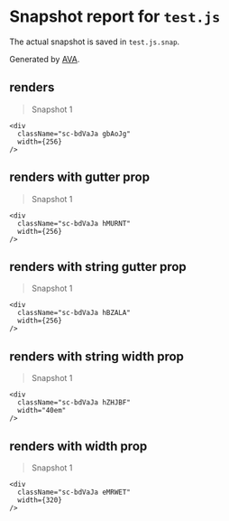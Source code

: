 # Snapshot report for `test.js`

The actual snapshot is saved in `test.js.snap`.

Generated by [AVA](https://ava.li).

## renders

> Snapshot 1

    <div
      className="sc-bdVaJa gbAoJg"
      width={256}
    />

## renders with gutter prop

> Snapshot 1

    <div
      className="sc-bdVaJa hMURNT"
      width={256}
    />

## renders with string gutter prop

> Snapshot 1

    <div
      className="sc-bdVaJa hBZALA"
      width={256}
    />

## renders with string width prop

> Snapshot 1

    <div
      className="sc-bdVaJa hZHJBF"
      width="40em"
    />

## renders with width prop

> Snapshot 1

    <div
      className="sc-bdVaJa eMRWET"
      width={320}
    />
